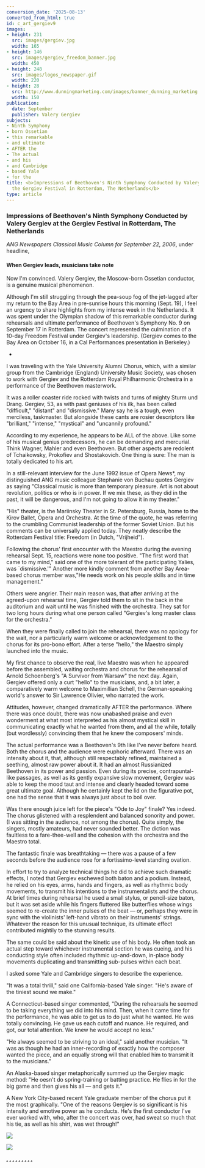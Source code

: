 ```yaml
---
conversion_date: '2025-08-13'
converted_from_html: true
id: c_art_gergiev9
images:
- height: 231
  src: images/gergiev.jpg
  width: 165
- height: 146
  src: images/gergiev_freedom_banner.jpg
  width: 450
- height: 248
  src: images/logos_newspaper.gif
  width: 220
- height: 28
  src: http://www.dunningmarketing.com/images/banner_dunning_marketing.gif
  width: 150
publication:
  date: September
  publisher: Valery Gergiev
subjects:
- Ninth Symphony
- born Ossetian
- this remarkable
- and ultimate
- AFTER the
- The actual
- and his
- and Cambridge
- based Yale
- for the
title: <b>Impressions of Beethoven's Ninth Symphony Conducted by Valery Gergiev at
  the Gergiev Festival in Rotterdam, The Netherlands</b>
type: article
---
```


### **Impressions of Beethoven's Ninth Symphony Conducted by Valery Gergiev at the Gergiev Festival in Rotterdam, The Netherlands**

*ANG Newspapers Classical Music Column for September 22, 2006*, under headline,
#### When Gergiev leads, musicians take note

Now I'm convinced. Valery Gergiev, the Moscow-born Ossetian conductor, is a genuine musical phenomenon.

Although I'm still struggling through the pea-soup fog of the jet-lagged after my return to the Bay Area in pre-sunrise hours this morning (Sept. 19), I feel an urgency to share highlights from my intense week in the Netherlands. It was spent under the Olympian shadow of this remarkable conductor during rehearsals and ultimate performance of Beethoven's Symphony No. 9 on September 17 in Rotterdam. The concert represented the culmination of a 10-day Freedom Festival under Gergiev's leadership. (Gergiev comes to the Bay Area on October 16, in a Cal Performances presentation in Berkeley.)

*

I was traveling with the Yale University Alumni Chorus, which, with a similar group from the Cambridge (England) University Music Society, was chosen to work with Gergiev and the Rotterdam Royal Philharmonic Orchestra in a performance of the Beethoven masterwork.

It was a roller coaster ride rocked with twists and turns of mighty Sturm und Drang.
 Gergiev, 53, as with past geniuses of his ilk, has been called "difficult," "distant" and "dismissive." Many say he is a tough, even merciless, taskmaster. But alongside these cants are rosier descriptors like "brilliant," "intense," "mystical" and "uncannily profound."

According to my experience, he appears to be ALL of the above. Like some of his musical genius predecessors, he can be demanding and mercurial. Think Wagner, Mahler and even Beethoven. But other aspects are redolent of Tchaikowsky, Prokofiev and Shostakovich. One thing is sure: The man is totally dedicated to his art.

In a still-relevant interview for the June 1992 issue of Opera News*, my distinguished ANG music colleague Stephanie von Buchau quotes Gergiev as saying "Classical music is more than temporary pleasure. Art is not about revolution, politics or who is in power. If we mix these, as they did in the past, it will be dangerous, and I'm not going to allow it in my theater."

"His" theater, is the Mariinsky Theater in St. Petersburg, Russia, home to the Kirov Ballet, Opera and Orchestra. At the time of the quote, he was referring to the crumbling Communist leadership of the former Soviet Union. But his comments can be universally applied today. They neatly describe the Rotterdam Festival title: Freedom (in Dutch, "Vrijheid").

Following the chorus' first encounter with the Maestro during the evening rehearsal Sept. 15, reactions were none too positive. "The first word that came to my mind," said one of the more tolerant of the participating Yalies, was `dismissive.'" Another more kindly comment from another Bay Area-based chorus member was,"He needs work on his people skills and in time management."

Others were angrier. Their main reason was, that after arriving at the agreed-upon rehearsal time, Gergiev told them to sit in the back in the auditorium and wait until he was finished with the orchestra. They sat for two long hours during what one person called "Gergiev's long master class for the orchestra."

When they were finally called to join the rehearsal, there was no apology for the wait, nor a particularly warm welcome or acknowledgement to the chorus for its pro-bono effort. After a terse "hello," the Maestro simply launched into the music.

My first chance to observe the real, live Maestro was when he appeared before the assembled, waiting orchestra and chorus for the rehearsal of Arnold Schoenberg's "A Survivor from Warsaw" the next day. Again, Gergiev offered only a curt "hello" to the musicians, and, a bit later, a comparatively warm welcome to Maximillian Schell, the German-speaking world's answer to Sir Lawrence Olivier, who narrated the work.

Attitudes, however, changed dramatically AFTER the performance. Where there was once doubt, there was now unabashed praise and even wonderment at what most interpreted as his almost mystical skill in communicating exactly what he wanted from them, and all the while, totally (but wordlessly) convincing them that he knew the composers' minds.

The actual performance was a Beethoven's 9th like I've never before heard. Both the chorus and the audience were euphoric afterward. There was an intensity about it, that, although still respectably refined, maintained a seething, almost raw power about it. It had an almost Russianized Beethoven in its power and passion. Even during its precise, contrapuntal-like passages, as well as its gently expansive slow movement, Gergiev was able to keep the mood taut and intense and clearly headed toward some great ultimate goal. Although he certainly kept the lid on the figurative pot, one had the sense that it was always just about to boil over.

Was there enough juice left for the piece's "Ode to Joy" finale?
Yes indeed. The chorus glistened with a resplendent and balanced sonority and power. (I was sitting in the audience, not among the chorus). Quite simply, the singers, mostly amateurs, had never sounded better. The diction was faultless to a fare-thee-well and the cohesion with the orchestra and the Maestro total.

The fantastic finale was breathtaking — there was a pause of a few seconds before the audience rose for a fortissimo-level standing ovation.

In effort to try to analyze technical things he did to achieve such dramatic effects, I noted that Gergiev eschewed both baton and a podium. Instead, he relied on his eyes, arms, hands and fingers, as well as rhythmic body movements, to transmit his intentions to the instrumentalists and the chorus. At brief times during rehearsal he used a small stylus, or pencil-size baton, but it was set aside while his fingers fluttered like butterflies whose wings seemed to re-create the inner pulses of the beat — or, perhaps they were in sync with the violinists' left-hand vibrato on their instruments' strings. Whatever the reason for this unusual technique, its ultimate effect contributed mightily to the stunning results.

The same could be said about the kinetic use of his body. He often took an actual step toward whichever instrumental section he was cueing, and his conducting style often included rhythmic up-and-down, in-place body movements duplicating and transmitting sub-pulses within each beat.

 I asked some Yale and Cambridge singers to describe the experience.

"It was a total thrill," said one California-based Yale singer. "He's aware of the tiniest sound we make."

A Connecticut-based singer commented, "During the rehearsals he seemed to be taking everything we did into his mind. Then, when it came time for the performance, he was able to get us to do just what he wanted. He was totally convincing. He gave us each cutoff and nuance. He required, and got, our total attention. We knew he would accept no less."

"He always seemed to be striving to an ideal," said another musician. "It was as though he had an inner-recording of exactly how the composer wanted the piece, and an equally strong will that enabled him to transmit it to the musicians."

 An Alaska-based singer metaphorically summed up the Gergiev magic method: "He
oesn't do spring-training or batting practice. He flies in for the big game and then gives his all — and gets it."

 A New York City-based recent Yale graduate member of the chorus put it the most graphically. "One of the reasons Gergiev is so significant is his intensity and emotive power as he conducts. He's the first conductor I've ever worked with, who, after the concert was over, had sweat so much that his tie, as well as his shirt, was wet through!"

![](images/gergiev_freedom_banner.jpg)

![](images/logos_newspaper.gif)

[.](http://www.dunningmarketing.com)
[.](http://www.witnessamerica.com)
[.](http://www.witnessamerica.com/camcorders)
[.](http://www.ksql.com)
[.](http://www.ascendaviation.com)
[.](http://www.echovalleysupply.com)
[.](http://www.northworks.net)
[.](http://www.attainia.com)
[.](http://www.briandunning.com)